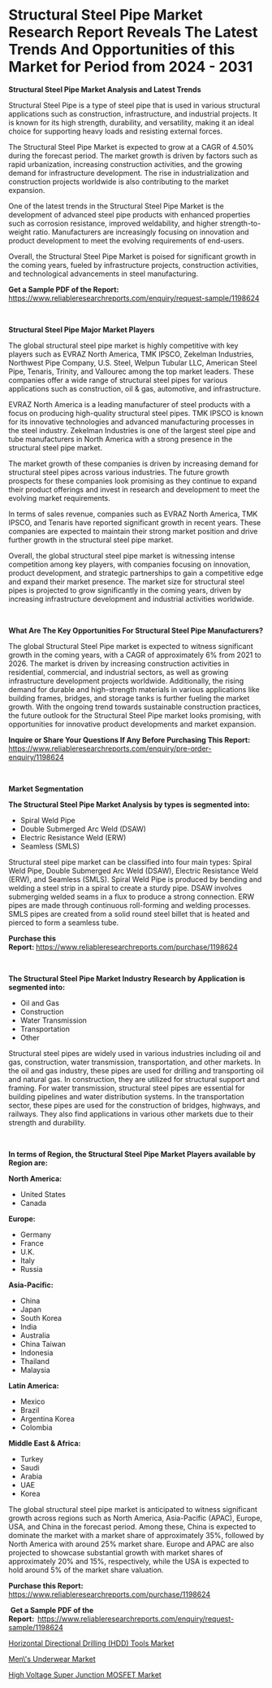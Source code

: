 <p><h1>Structural Steel Pipe Market Research Report Reveals The Latest Trends And Opportunities of this Market for Period from 2024 - 2031</h1></p><p><strong>Structural Steel Pipe Market Analysis and Latest Trends</strong></p>
<p><p>Structural Steel Pipe is a type of steel pipe that is used in various structural applications such as construction, infrastructure, and industrial projects. It is known for its high strength, durability, and versatility, making it an ideal choice for supporting heavy loads and resisting external forces.</p><p>The Structural Steel Pipe Market is expected to grow at a CAGR of 4.50% during the forecast period. The market growth is driven by factors such as rapid urbanization, increasing construction activities, and the growing demand for infrastructure development. The rise in industrialization and construction projects worldwide is also contributing to the market expansion.</p><p>One of the latest trends in the Structural Steel Pipe Market is the development of advanced steel pipe products with enhanced properties such as corrosion resistance, improved weldability, and higher strength-to-weight ratio. Manufacturers are increasingly focusing on innovation and product development to meet the evolving requirements of end-users.</p><p>Overall, the Structural Steel Pipe Market is poised for significant growth in the coming years, fueled by infrastructure projects, construction activities, and technological advancements in steel manufacturing.</p></p>
<p><strong>Get a Sample PDF of the Report:&nbsp;</strong> <a href="https://www.reliableresearchreports.com/enquiry/request-sample/1198624">https://www.reliableresearchreports.com/enquiry/request-sample/1198624</a></p>
<p>&nbsp;</p>
<p><strong>Structural Steel Pipe Major Market Players</strong></p>
<p><p>The global structural steel pipe market is highly competitive with key players such as EVRAZ North America, TMK IPSCO, Zekelman Industries, Northwest Pipe Company, U.S. Steel, Welpun Tubular LLC, American Steel Pipe, Tenaris, Trinity, and Vallourec among the top market leaders. These companies offer a wide range of structural steel pipes for various applications such as construction, oil & gas, automotive, and infrastructure.</p><p>EVRAZ North America is a leading manufacturer of steel products with a focus on producing high-quality structural steel pipes. TMK IPSCO is known for its innovative technologies and advanced manufacturing processes in the steel industry. Zekelman Industries is one of the largest steel pipe and tube manufacturers in North America with a strong presence in the structural steel pipe market.</p><p>The market growth of these companies is driven by increasing demand for structural steel pipes across various industries. The future growth prospects for these companies look promising as they continue to expand their product offerings and invest in research and development to meet the evolving market requirements.</p><p>In terms of sales revenue, companies such as EVRAZ North America, TMK IPSCO, and Tenaris have reported significant growth in recent years. These companies are expected to maintain their strong market position and drive further growth in the structural steel pipe market.</p><p>Overall, the global structural steel pipe market is witnessing intense competition among key players, with companies focusing on innovation, product development, and strategic partnerships to gain a competitive edge and expand their market presence. The market size for structural steel pipes is projected to grow significantly in the coming years, driven by increasing infrastructure development and industrial activities worldwide.</p></p>
<p>&nbsp;</p>
<p><strong>What Are The Key Opportunities For Structural Steel Pipe Manufacturers?</strong></p>
<p><p>The global Structural Steel Pipe market is expected to witness significant growth in the coming years, with a CAGR of approximately 6% from 2021 to 2026. The market is driven by increasing construction activities in residential, commercial, and industrial sectors, as well as growing infrastructure development projects worldwide. Additionally, the rising demand for durable and high-strength materials in various applications like building frames, bridges, and storage tanks is further fueling the market growth. With the ongoing trend towards sustainable construction practices, the future outlook for the Structural Steel Pipe market looks promising, with opportunities for innovative product developments and market expansion.</p></p>
<p><strong>Inquire or Share Your Questions If Any Before Purchasing This Report:</strong> <a href="https://www.reliableresearchreports.com/enquiry/pre-order-enquiry/1198624">https://www.reliableresearchreports.com/enquiry/pre-order-enquiry/1198624</a></p>
<p>&nbsp;</p>
<p><strong>Market Segmentation</strong></p>
<p><strong>The Structural Steel Pipe Market Analysis by types is segmented into:</strong></p>
<p><ul><li>Spiral Weld Pipe</li><li>Double Submerged Arc Weld (DSAW)</li><li>Electric Resistance Weld (ERW)</li><li>Seamless (SMLS)</li></ul></p>
<p><p>Structural steel pipe market can be classified into four main types: Spiral Weld Pipe, Double Submerged Arc Weld (DSAW), Electric Resistance Weld (ERW), and Seamless (SMLS). Spiral Weld Pipe is produced by bending and welding a steel strip in a spiral to create a sturdy pipe. DSAW involves submerging welded seams in a flux to produce a strong connection. ERW pipes are made through continuous roll-forming and welding processes. SMLS pipes are created from a solid round steel billet that is heated and pierced to form a seamless tube.</p></p>
<p><strong>Purchase this Report:&nbsp;</strong><a href="https://www.reliableresearchreports.com/purchase/1198624">https://www.reliableresearchreports.com/purchase/1198624</a></p>
<p>&nbsp;</p>
<p><strong>The Structural Steel Pipe Market Industry Research by Application is segmented into:</strong></p>
<p><ul><li>Oil and Gas</li><li>Construction</li><li>Water Transmission</li><li>Transportation</li><li>Other</li></ul></p>
<p><p>Structural steel pipes are widely used in various industries including oil and gas, construction, water transmission, transportation, and other markets. In the oil and gas industry, these pipes are used for drilling and transporting oil and natural gas. In construction, they are utilized for structural support and framing. For water transmission, structural steel pipes are essential for building pipelines and water distribution systems. In the transportation sector, these pipes are used for the construction of bridges, highways, and railways. They also find applications in various other markets due to their strength and durability.</p></p>
<p>&nbsp;</p>
<p><strong>In terms of Region, the Structural Steel Pipe Market Players available by Region are:</strong></p>
<p>
    <p> <strong> North America: </strong>
        <ul>
            <li>United States</li>
            <li>Canada</li>
        </ul>
        </p> 
    <p> <strong> Europe: </strong>
        <ul>
            <li>Germany</li>
            <li>France</li>
            <li>U.K.</li>
            <li>Italy</li>
            <li>Russia</li>
        </ul>
        </p> 
    <p> <strong> Asia-Pacific: </strong>
        <ul>
            <li>China</li>
            <li>Japan</li>
            <li>South Korea</li>
            <li>India</li>
            <li>Australia</li>
            <li>China Taiwan</li>
            <li>Indonesia</li>
            <li>Thailand</li>
            <li>Malaysia</li>
        </ul>
        </p> 
    <p> <strong> Latin America: </strong>
        <ul>
            <li>Mexico</li>
            <li>Brazil</li>
            <li>Argentina Korea</li>
            <li>Colombia</li>
        </ul>
        </p> 
    <p> <strong> Middle East & Africa: </strong>
        <ul>
            <li>Turkey</li>
            <li>Saudi</li>
            <li>Arabia</li>
            <li>UAE</li>
            <li>Korea</li>
        </ul>
    </p>
    </p>
<p><p>The global structural steel pipe market is anticipated to witness significant growth across regions such as North America, Asia-Pacific (APAC), Europe, USA, and China in the forecast period. Among these, China is expected to dominate the market with a market share of approximately 35%, followed by North America with around 25% market share. Europe and APAC are also projected to showcase substantial growth with market shares of approximately 20% and 15%, respectively, while the USA is expected to hold around 5% of the market share valuation.</p></p>
<p><strong>Purchase this Report: </strong><a href="https://www.reliableresearchreports.com/purchase/1198624">https://www.reliableresearchreports.com/purchase/1198624</a></p>
<p>&nbsp;<strong>Get a Sample PDF of the Report:&nbsp;&nbsp;</strong><a href="https://www.reliableresearchreports.com/enquiry/request-sample/1198624">https://www.reliableresearchreports.com/enquiry/request-sample/1198624</a></p>
<p><strong></strong></p>
<p><p><a href="https://view.publitas.com/reportprime-1/horizontal-directional-drilling-hdd-tools-market-dynamics-2023-2030-also-about-its-market-trends-projections-and-opportunities/">Horizontal Directional Drilling (HDD) Tools Market</a></p><p><a href="https://view.publitas.com/reportprime-1/global-men-s-underwear-market-size-and-market-trends-insights-and-projections-from-2023-to-2030/">Men\'s Underwear Market</a></p><p><a href="https://view.publitas.com/reportprime-1/high-voltage-super-junction-mosfet-market-size-and-growth-market-segmentation-regional-and-country-breakdowns-and-market-trends-for-period-from-2023-2030/">High Voltage Super Junction MOSFET Market</a></p></p>